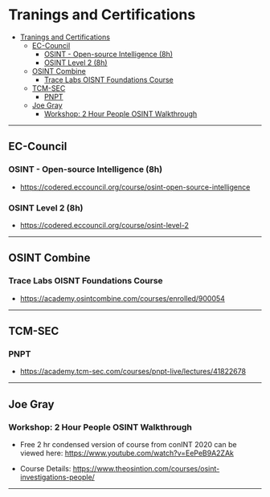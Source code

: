 # Tranings and Certifications

- [Tranings and Certifications](#tranings-and-certifications)
  - [EC-Council](#ec-council)
    - [OSINT - Open-source Intelligence (8h)](#osint---open-source-intelligence-8h)
    - [OSINT Level 2 (8h)](#osint-level-2-8h)
  - [OSINT Combine](#osint-combine)
    - [Trace Labs OISNT Foundations Course](#trace-labs-oisnt-foundations-course)
  - [TCM-SEC](#tcm-sec)
    - [PNPT](#pnpt)
  - [Joe Gray](#joe-gray)
    - [Workshop: 2 Hour People OSINT Walkthrough](#workshop-2-hour-people-osint-walkthrough)

---

## EC-Council

### OSINT - Open-source Intelligence (8h)

- <https://codered.eccouncil.org/course/osint-open-source-intelligence>

### OSINT Level 2 (8h)

- <https://codered.eccouncil.org/course/osint-level-2>

---

## OSINT Combine

### Trace Labs OISNT Foundations Course

- <https://academy.osintcombine.com/courses/enrolled/900054>

---

## TCM-SEC

### PNPT

- <https://academy.tcm-sec.com/courses/pnpt-live/lectures/41822678>

---

## Joe Gray

### Workshop: 2 Hour People OSINT Walkthrough

- Free 2 hr condensed version of course from conINT 2020 can be viewed here: <https://www.youtube.com/watch?v=EePeB9A2ZAk>

- Course Details: <https://www.theosintion.com/courses/osint-investigations-people/>

---
